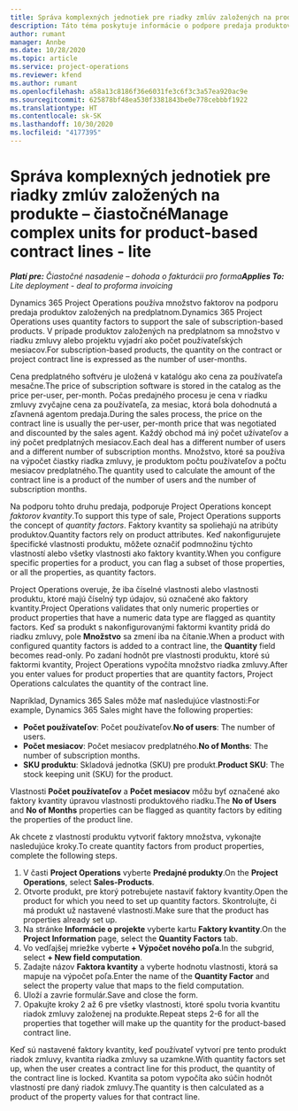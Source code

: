 ```yaml
---
title: Správa komplexných jednotiek pre riadky zmlúv založených na produkte – čiastočné
description: Táto téma poskytuje informácie o podpore predaja produktov založených na predplatnom.
author: rumant
manager: Annbe
ms.date: 10/28/2020
ms.topic: article
ms.service: project-operations
ms.reviewer: kfend
ms.author: rumant
ms.openlocfilehash: a58a13c8186f36e6031fe3c6f3c3a57ea920ac9e
ms.sourcegitcommit: 625878bf48ea530f3381843be0e778cebbbf1922
ms.translationtype: HT
ms.contentlocale: sk-SK
ms.lasthandoff: 10/30/2020
ms.locfileid: "4177395"
---
```

# <a name="manage-complex-units-for-product-based-contract-lines---lite"></a><span data-ttu-id="b2e2a-103">Správa komplexných jednotiek pre riadky zmlúv založených na produkte – čiastočné</span><span class="sxs-lookup"><span data-stu-id="b2e2a-103">Manage complex units for product-based contract lines - lite</span></span>

<span data-ttu-id="b2e2a-104">_**Platí pre:** Čiastočné nasadenie – dohoda o fakturácii pro forma_</span><span class="sxs-lookup"><span data-stu-id="b2e2a-104">_**Applies To:** Lite deployment - deal to proforma invoicing_</span></span>

<span data-ttu-id="b2e2a-105">Dynamics 365 Project Operations používa množstvo faktorov na podporu predaja produktov založených na predplatnom.</span><span class="sxs-lookup"><span data-stu-id="b2e2a-105">Dynamics 365 Project Operations uses quantity factors to support the sale of subscription-based products.</span></span> <span data-ttu-id="b2e2a-106">V prípade produktov založených na predplatnom sa množstvo v riadku zmluvy alebo projektu vyjadrí ako počet používateľských mesiacov.</span><span class="sxs-lookup"><span data-stu-id="b2e2a-106">For subscription-based products, the quantity on the contract or project contract line is expressed as the number of user-months.</span></span>

<span data-ttu-id="b2e2a-107">Cena predplatného softvéru je uložená v katalógu ako cena za používateľa mesačne.</span><span class="sxs-lookup"><span data-stu-id="b2e2a-107">The price of subscription software is stored in the catalog as the price per-user, per-month.</span></span> <span data-ttu-id="b2e2a-108">Počas predajného procesu je cena v riadku zmluvy zvyčajne cena za používateľa, za mesiac, ktorá bola dohodnutá a zľavnená agentom predaja.</span><span class="sxs-lookup"><span data-stu-id="b2e2a-108">During the sales process, the price on the contract line is usually the per-user, per-month price that was negotiated and discounted by the sales agent.</span></span> <span data-ttu-id="b2e2a-109">Každý obchod má iný počet užívateľov a iný počet predplatných mesiacov.</span><span class="sxs-lookup"><span data-stu-id="b2e2a-109">Each deal has a different number of users and a different number of subscription months.</span></span> <span data-ttu-id="b2e2a-110">Množstvo, ktoré sa používa na výpočet čiastky riadka zmluvy, je produktom počtu používateľov a počtu mesiacov predplatného.</span><span class="sxs-lookup"><span data-stu-id="b2e2a-110">The quantity used to calculate the amount of the contract line is a product of the number of users and the number of subscription months.</span></span>

<span data-ttu-id="b2e2a-111">Na podporu tohto druhu predaja, podporuje Project Operations koncept *faktorov kvantity*.</span><span class="sxs-lookup"><span data-stu-id="b2e2a-111">To support this type of sale, Project Operations supports the concept of *quantity factors*.</span></span> <span data-ttu-id="b2e2a-112">Faktory kvantity sa spoliehajú na atribúty produktov.</span><span class="sxs-lookup"><span data-stu-id="b2e2a-112">Quantity factors rely on product attributes.</span></span> <span data-ttu-id="b2e2a-113">Keď nakonfigurujete špecifické vlastnosti produktu, môžete označiť podmnožinu týchto vlastností alebo všetky vlastnosti ako faktory kvantity.</span><span class="sxs-lookup"><span data-stu-id="b2e2a-113">When you configure specific properties for a product, you can flag a subset of those properties, or all the properties, as quantity factors.</span></span>

<span data-ttu-id="b2e2a-114">Project Operations overuje, že iba číselné vlastnosti alebo vlastnosti produktu, ktoré majú číselný typ údajov, sú označené ako faktory kvantity.</span><span class="sxs-lookup"><span data-stu-id="b2e2a-114">Project Operations validates that only numeric properties or product properties that have a numeric data type are flagged as quantity factors.</span></span> <span data-ttu-id="b2e2a-115">Keď sa produkt s nakonfigurovanými faktormi kvantity pridá do riadku zmluvy, pole **Množstvo** sa zmení iba na čítanie.</span><span class="sxs-lookup"><span data-stu-id="b2e2a-115">When a product with configured quantity factors is added to a contract line, the **Quantity** field  becomes read-only.</span></span> <span data-ttu-id="b2e2a-116">Po zadaní hodnôt pre vlastnosti produktu, ktoré sú faktormi kvantity, Project Operations vypočíta množstvo riadka zmluvy.</span><span class="sxs-lookup"><span data-stu-id="b2e2a-116">After you enter values for product properties that are quantity factors, Project Operations calculates the quantity of the contract line.</span></span>

<span data-ttu-id="b2e2a-117">Napríklad, Dynamics 365 Sales môže mať nasledujúce vlastnosti:</span><span class="sxs-lookup"><span data-stu-id="b2e2a-117">For example, Dynamics 365 Sales might have the following properties:</span></span>

- <span data-ttu-id="b2e2a-118">**Počet používateľov**: Počet používateľov.</span><span class="sxs-lookup"><span data-stu-id="b2e2a-118">**No of users**: The number of users.</span></span>
- <span data-ttu-id="b2e2a-119">**Počet mesiacov**: Počet mesiacov predplatného.</span><span class="sxs-lookup"><span data-stu-id="b2e2a-119">**No of Months**: The number of subscription months.</span></span>
- <span data-ttu-id="b2e2a-120">**SKU produktu**: Skladová jednotka (SKU) pre produkt.</span><span class="sxs-lookup"><span data-stu-id="b2e2a-120">**Product SKU**: The stock keeping unit (SKU) for the product.</span></span>

<span data-ttu-id="b2e2a-121">Vlastnosti **Počet používateľov** a **Počet mesiacov** môžu byť označené ako faktory kvantity úpravou vlastnosti produktového riadku.</span><span class="sxs-lookup"><span data-stu-id="b2e2a-121">The **No of Users** and **No of Months** properties can be flagged as quantity factors by editing the properties of the product line.</span></span>

<span data-ttu-id="b2e2a-122">Ak chcete z vlastností produktu vytvoriť faktory množstva, vykonajte nasledujúce kroky.</span><span class="sxs-lookup"><span data-stu-id="b2e2a-122">To create quantity factors from product properties, complete the following steps.</span></span>

1. <span data-ttu-id="b2e2a-123">V časti **Project Operations** vyberte **Predajné produkty**.</span><span class="sxs-lookup"><span data-stu-id="b2e2a-123">On the **Project Operations**, select **Sales-Products**.</span></span>
2. <span data-ttu-id="b2e2a-124">Otvorte produkt, pre ktorý potrebujete nastaviť faktory kvantity.</span><span class="sxs-lookup"><span data-stu-id="b2e2a-124">Open the product for which you need to set up quantity factors.</span></span> <span data-ttu-id="b2e2a-125">Skontrolujte, či má produkt už nastavené vlastnosti.</span><span class="sxs-lookup"><span data-stu-id="b2e2a-125">Make sure that the product has properties already set up.</span></span>
3. <span data-ttu-id="b2e2a-126">Na stránke **Informácie o projekte** vyberte kartu **Faktory kvantity**.</span><span class="sxs-lookup"><span data-stu-id="b2e2a-126">On the **Project Information** page, select the **Quantity Factors** tab.</span></span>
4. <span data-ttu-id="b2e2a-127">Vo vedľajšej mriežke vyberte **+ Výpočet nového poľa**.</span><span class="sxs-lookup"><span data-stu-id="b2e2a-127">In the subgrid, select **+ New field computation**.</span></span>
5. <span data-ttu-id="b2e2a-128">Zadajte názov **Faktora kvantity** a vyberte hodnotu vlastnosti, ktorá sa mapuje na výpočet poľa.</span><span class="sxs-lookup"><span data-stu-id="b2e2a-128">Enter the name of the **Quantity Factor** and select the property value that maps to the field computation.</span></span>
6. <span data-ttu-id="b2e2a-129">Uloží a zavrie formulár.</span><span class="sxs-lookup"><span data-stu-id="b2e2a-129">Save and close the form.</span></span>
7. <span data-ttu-id="b2e2a-130">Opakujte kroky 2 až 6 pre všetky vlastnosti, ktoré spolu tvoria kvantitu riadok zmluvy založenej na produkte.</span><span class="sxs-lookup"><span data-stu-id="b2e2a-130">Repeat steps 2-6 for all the properties that together will make up the quantity for the product-based contract line.</span></span>

<span data-ttu-id="b2e2a-131">Keď sú nastavené faktory kvantity, keď používateľ vytvorí pre tento produkt riadok zmluvy, kvantita riadka zmluvy sa uzamkne.</span><span class="sxs-lookup"><span data-stu-id="b2e2a-131">With quantity factors set up, when the user creates a contract line for this product, the quantity of the contract line is locked.</span></span> <span data-ttu-id="b2e2a-132">Kvantita sa potom vypočíta ako súčin hodnôt vlastností pre daný riadok zmluvy.</span><span class="sxs-lookup"><span data-stu-id="b2e2a-132">The quantity is then calculated as a product of the property values for that contract line.</span></span>
